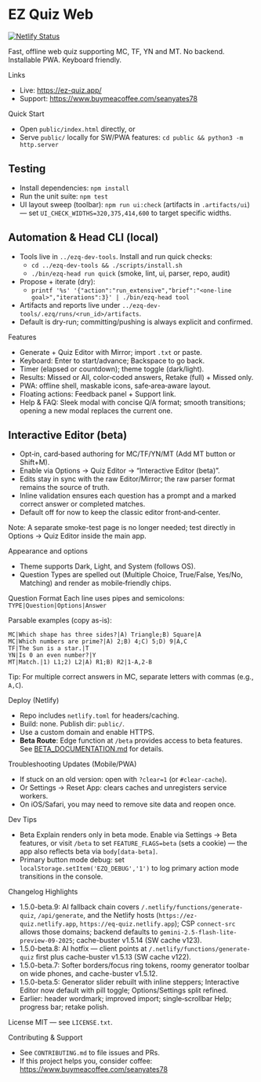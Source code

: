 EZ Quiz Web
===========

[![Netlify Status](https://api.netlify.com/api/v1/badges/35b8697e-f228-4b5f-8065-6286e05246c8/deploy-status)](https://app.netlify.com/projects/eq-quiz/deploys)

Fast, offline web quiz supporting MC, TF, YN and MT. No backend. Installable PWA. Keyboard friendly.

Links
- Live: https://ez-quiz.app/
- Support: https://www.buymeacoffee.com/seanyates78

Quick Start
- Open `public/index.html` directly, or
- Serve `public/` locally for SW/PWA features: `cd public && python3 -m http.server`

Testing
-------
- Install dependencies: `npm install`
- Run the unit suite: `npm test`
 - UI layout sweep (toolbar): `npm run ui:check` (artifacts in `.artifacts/ui`) — set `UI_CHECK_WIDTHS=320,375,414,600` to target specific widths.

Automation & Head CLI (local)
-----------------------------
- Tools live in `../ezq-dev-tools`. Install and run quick checks:
  - `cd ../ezq-dev-tools && ./scripts/install.sh`
  - `./bin/ezq-head run quick` (smoke, lint, ui, parser, repo, audit)
- Propose + iterate (dry):
  - `printf '%s' '{"action":"run_extensive","brief":"<one-line goal>","iterations":3}' | ./bin/ezq-head tool`
- Artifacts and reports live under `../ezq-dev-tools/.ezq/runs/<run_id>/artifacts`.
- Default is dry-run; committing/pushing is always explicit and confirmed.

Features
- Generate + Quiz Editor with Mirror; import `.txt` or paste.
- Keyboard: Enter to start/advance; Backspace to go back.
- Timer (elapsed or countdown); theme toggle (dark/light).
- Results: Missed or All, color‑coded answers, Retake (full) + Missed only.
- PWA: offline shell, maskable icons, safe‑area‑aware layout.
- Floating actions: Feedback panel + Support link.
- Help & FAQ: Sleek modal with concise Q/A format; smooth transitions; opening a new modal replaces the current one.

Interactive Editor (beta)
-------------------------
- Opt‑in, card‑based authoring for MC/TF/YN/MT (Add MT button or Shift+M).
- Enable via Options → Quiz Editor → “Interactive Editor (beta)”.
- Edits stay in sync with the raw Editor/Mirror; the raw parser format remains the source of truth.
- Inline validation ensures each question has a prompt and a marked correct answer or completed matches.
- Default off for now to keep the classic editor front‑and‑center.

Note: A separate smoke-test page is no longer needed; test directly in Options → Quiz Editor inside the main app.

Appearance and options
- Theme supports Dark, Light, and System (follows OS).
- Question Types are spelled out (Multiple Choice, True/False, Yes/No, Matching) and render as mobile‑friendly chips.

Question Format
Each line uses pipes and semicolons: `TYPE|Question|Options|Answer`

Parsable examples (copy as-is):
```
MC|Which shape has three sides?|A) Triangle;B) Square|A
MC|Which numbers are prime?|A) 2;B) 4;C) 5;D) 9|A,C
TF|The Sun is a star.|T
YN|Is 0 an even number?|Y
MT|Match.|1) L1;2) L2|A) R1;B) R2|1-A,2-B
```
Tip: For multiple correct answers in MC, separate letters with commas (e.g., `A,C`).

Deploy (Netlify)
- Repo includes `netlify.toml` for headers/caching.
- Build: none. Publish dir: `public/`.
- Use a custom domain and enable HTTPS.
- **Beta Route**: Edge function at `/beta` provides access to beta features. See [BETA_DOCUMENTATION.md](BETA_DOCUMENTATION.md) for details.

Troubleshooting Updates (Mobile/PWA)
- If stuck on an old version: open with `?clear=1` (or `#clear-cache`).
- Or Settings → Reset App: clears caches and unregisters service workers.
- On iOS/Safari, you may need to remove site data and reopen once.

Dev Tips
- Beta Explain renders only in beta mode. Enable via Settings → Beta features, or visit `/beta` to set `FEATURE_FLAGS=beta` (sets a cookie) — the app also reflects beta via `body[data-beta]`.
- Primary button mode debug: set `localStorage.setItem('EZQ_DEBUG','1')` to log primary action mode transitions in the console.

Changelog Highlights
- 1.5.0-beta.9: AI fallback chain covers `/.netlify/functions/generate-quiz`, `/api/generate`, and the Netlify hosts (`https://ez-quiz.netlify.app`, `https://eq-quiz.netlify.app`); CSP `connect-src` allows those domains; backend defaults to `gemini-2.5-flash-lite-preview-09-2025`; cache-buster v1.5.14 (SW cache v123).
- 1.5.0-beta.8: AI hotfix — client points at `/.netlify/functions/generate-quiz` first plus cache-buster v1.5.13 (SW cache v122).
- 1.5.0-beta.7: Softer borders/focus ring tokens, roomy generator toolbar on wide phones, and cache-buster v1.5.12.
- 1.5.0-beta.5: Generator slider rebuilt with inline steppers; Interactive Editor now default with pill toggle; Options/Settings split refined.
- Earlier: header wordmark; improved import; single‑scrollbar Help; progress bar; retake polish.

License
MIT — see `LICENSE.txt`.

Contributing & Support
- See `CONTRIBUTING.md` to file issues and PRs.
- If this project helps you, consider coffee: https://www.buymeacoffee.com/seanyates78
